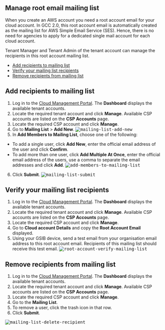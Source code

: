 ## Manage root email mailing list

When you create an AWS account you need a root account email for your cloud account. In GCC 2.0, this root account email is automatically created as the mailing list for AWS Simple Email Service (SES). Hence, there is no need for agencies to apply for a dedicated single mail account for each cloud account.

Tenant Manager and Tenant Admin of the tenant account can manage the recipients in this root account mailing list.

- [Add recipients to mailing list](#add-recipients-to-mailing-list)
- [Verify your mailing list recipients](#verify-your-mailing-list-recipients)
- [Remove recipients from mailing list](#remove-recipients-from-mailing-list)


## Add recipients to mailing list
1. Log in to the [Cloud Management Portal](log-in-to-cmp). The **Dashboard** displays the available tenant accounts.
2. Locate the required tenant account and click **Manage**. Available CSP accounts are listed on the **CSP Accounts** page.
3. Locate the required CSP account and click **Manage**.
4. Go to **Mailing List** > **Add New**.
<kbd>![mailing-list-add-new](images/mailing-list-add-new.png)</kbd>
5. In **Add Members to Mailing List**, choose one of the following:
  - To add a single user, click **Add New**, enter the official email address of the user and click **Confirm**.
  - To add more than one user, click **Add Multiple At Once**, enter the official email address of the users, use a comma to separate the email addresses and click **Add**.
<kbd>![add-members-to-mailing-list](images/add-members-to-mailing-list.png)</kbd>  
6. Click **Submit**.
<kbd>![mailing-list-submit](images/mailing-list-submit.png)</kbd>

## Verify your mailing list recipients
1. Log in to the [Cloud Management Portal](log-in-to-cmp). The **Dashboard** displays the available tenant accounts.
2. Locate the required tenant account and click **Manage**. Available CSP accounts are listed on the **CSP Accounts** page.
3. Locate the required CSP account and click **Manage**.
4. Go to **Cloud account Details** and copy the **Root Account Email** displayed.
5. Using your GSIB device, send a test email from your organisation email address to this root account email. Recipients of this mailing list should receive this test email.
<kbd>![root-account-verify-mailing-list](images/root-account-verify-mailing-list.png)</kbd>

## Remove recipients from mailing list
1. Log in to the [Cloud Management Portal](log-in-to-cmp). The **Dashboard** displays the available tenant accounts.
2. Locate the required tenant account and click **Manage**. Available CSP accounts are listed on the **CSP Accounts** page.
3. Locate the required CSP account and click **Manage**.
4. Go to the **Mailing List**.
5. To remove a user, click the trash icon in that row.
6. Click **Submit**.

<kbd>![mailing-list-delete-recipient](images/mailing-list-delete-recipient.png)</kbd>
